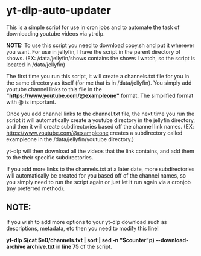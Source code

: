 # yt-dlp-auto-updater
This is a simple script for use in cron jobs and to automate the task of downloading youtube videos via yt-dlp. 

**NOTE:**
To use this script you need to download copy.sh and put it wherever you want.
For use in jellyfin, I have the script in the parent directory of shows.
(EX: /data/jellyfin/shows contains the shows I watch, so the script is located in /data/jellyfin)

The first time you run this script, it will create a channels.txt file for you in the same directory as itself (for me that is in /data/jellyfin).
You simply add youtube channel links to this file in the **"https://www.youtube.com/@exampleone"** format. The simplified format with @ is important.

Once you add channel links to the channel.txt file, the next time you run the script it will automatically create a youtube directory in the 
jellyfin directory, and then it will create subdirectories based off the channel link names. 
(EX: https://www.youtube.com/@exampleone creates a subdirectory called exampleone in the /data/jellyfin/youtube directory.)

yt-dlp will then download all the videos that the link contains, and add them to the their specific subdirectories.

If you add more links to the channels.txt at a later date, more subdirectories will automatically be created for you based off of the channel names,
so you simply need to run the script again or just let it run again via a cronjob (my preferred method).

**NOTE:**
---------------------------------------------------------------------------------------------------------------------------------
If you wish to add more options to your yt-dlp download such as descriptions, metadata, etc then you need to modify this line!

**yt-dlp $(cat $e0/channels.txt | sort | sed -n "$counter"p) --download-archive archive.txt** in **line 75** of the script.


